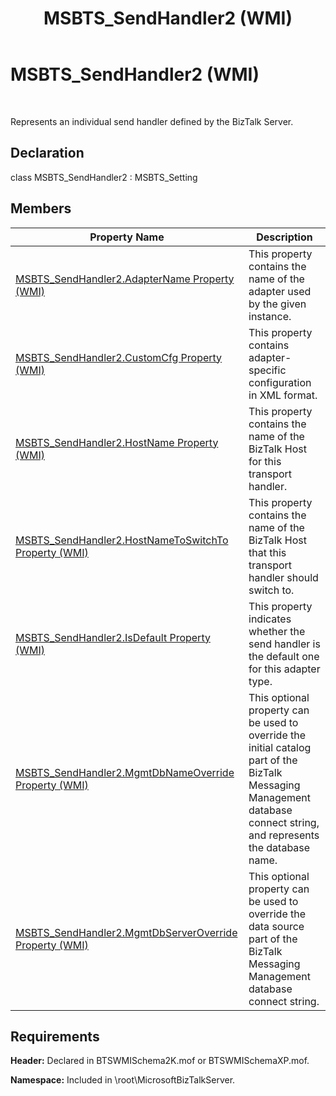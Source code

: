 ﻿---
title: MSBTS_SendHandler2 (WMI)
TOCTitle: MSBTS_SendHandler2 (WMI)
ms:assetid: 732a03ae-c699-45cc-be92-06cf9cac7ce1
ms:mtpsurl: https://msdn.microsoft.com/en-us/library/Aa560809(v=BTS.80)
ms:contentKeyID: 51528923
ms.date: 08/30/2017
mtps_version: v=BTS.80
---

# MSBTS\_SendHandler2 (WMI)

 

Represents an individual send handler defined by the BizTalk Server.

## Declaration

class MSBTS\_SendHandler2 : MSBTS\_Setting

## Members

<table>
<thead>
<tr class="header">
<th>Property Name</th>
<th>Description</th>
</tr>
</thead>
<tbody>
<tr class="odd">
<td><a href="msbts-sendhandler2-adaptername-property-wmi.md">MSBTS_SendHandler2.AdapterName Property (WMI)</a></td>
<td>This property contains the name of the adapter used by the given instance.</td>
</tr>
<tr class="even">
<td><a href="msbts-sendhandler2-customcfg-property-wmi.md">MSBTS_SendHandler2.CustomCfg Property (WMI)</a></td>
<td>This property contains adapter-specific configuration in XML format.</td>
</tr>
<tr class="odd">
<td><a href="msbts-sendhandler2-hostname-property-wmi.md">MSBTS_SendHandler2.HostName Property (WMI)</a></td>
<td>This property contains the name of the BizTalk Host for this transport handler.</td>
</tr>
<tr class="even">
<td><a href="msbts-sendhandler2-hostnametoswitchto-property-wmi.md">MSBTS_SendHandler2.HostNameToSwitchTo Property (WMI)</a></td>
<td>This property contains the name of the BizTalk Host that this transport handler should switch to.</td>
</tr>
<tr class="odd">
<td><a href="msbts-sendhandler2-isdefault-property-wmi.md">MSBTS_SendHandler2.IsDefault Property (WMI)</a></td>
<td>This property indicates whether the send handler is the default one for this adapter type.</td>
</tr>
<tr class="even">
<td><a href="msbts-sendhandler2-mgmtdbnameoverride-property-wmi.md">MSBTS_SendHandler2.MgmtDbNameOverride Property (WMI)</a></td>
<td>This optional property can be used to override the initial catalog part of the BizTalk Messaging Management database connect string, and represents the database name.</td>
</tr>
<tr class="odd">
<td><a href="msbts-sendhandler2-mgmtdbserveroverride-property-wmi.md">MSBTS_SendHandler2.MgmtDbServerOverride Property (WMI)</a></td>
<td>This optional property can be used to override the data source part of the BizTalk Messaging Management database connect string.</td>
</tr>
</tbody>
</table>


## Requirements

**Header:** Declared in BTSWMISchema2K.mof or BTSWMISchemaXP.mof.

**Namespace:** Included in \\root\\MicrosoftBizTalkServer.

